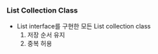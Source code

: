 ### List Collection Class
- List interface를 구현한 모든 List collection class
    1. 저장 순서 유지
    2. 중복 허용